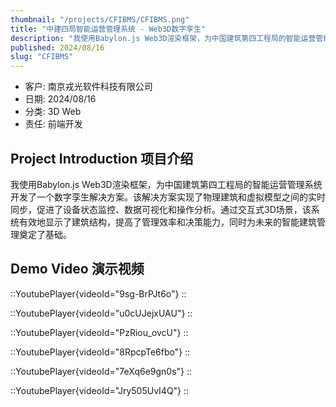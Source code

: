 ```yaml
---
thumbnail: "/projects/CFIBMS/CFIBMS.png"
title: "中建四局智能运营管理系统 - Web3D数字孪生"
description: "我使用Babylon.js Web3D渲染框架，为中国建筑第四工程局的智能运营管理系统开发了一个数字孪生解决方案。该解决方案实现了物理建筑和虚拟模型之间的实时同步，促进了设备状态监控、数据可视化和操作分析。通过交互式3D场景，该系统有效地显示了建筑结构，提高了管理效率和决策能力，同时为未来的智能建筑管理奠定了基础。"
published: 2024/08/16
slug: "CFIBMS"
---
```


- 客户: 南京戎光软件科技有限公司
- 日期: 2024/08/16
- 分类: 3D Web
- 责任: 前端开发

## Project Introduction 项目介绍
我使用Babylon.js Web3D渲染框架，为中国建筑第四工程局的智能运营管理系统开发了一个数字孪生解决方案。该解决方案实现了物理建筑和虚拟模型之间的实时同步，促进了设备状态监控、数据可视化和操作分析。通过交互式3D场景，该系统有效地显示了建筑结构，提高了管理效率和决策能力，同时为未来的智能建筑管理奠定了基础。

## Demo Video 演示视频

::YoutubePlayer{videoId="9sg-BrPJt6o"}
::

::YoutubePlayer{videoId="u0cUJejxUAU"}
::

::YoutubePlayer{videoId="PzRiou_ovcU"}
::

::YoutubePlayer{videoId="8RpcpTe6fbo"}
::

::YoutubePlayer{videoId="7eXq6e9gn0s"}
::

::YoutubePlayer{videoId="Jry505UvI4Q"}
:: 